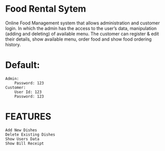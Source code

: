 # Food Rental Sytem
Online Food Management system that allows administration and customer login. In which the admin has the access to the user’s data, manipulation (adding and deleting) of available menu. The customer can register & edit their details, show available menu, order food and show food ordering history.
# Default:
	Admin:
		Password: 123
	Customer:
		User Id: 123
		Password: 123
# FEATURES
    Add New Dishes 
    Delete Existing Dishes
    Show Users Data
    Show Bill Receipt

